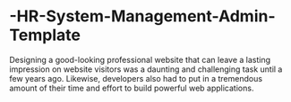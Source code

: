 # -HR-System-Management-Admin-Template
Designing a good-looking professional website that can leave a lasting impression on website visitors was a daunting and challenging task until a few years ago. Likewise, developers also had to put in a tremendous amount of their time and effort to build powerful web applications. 
